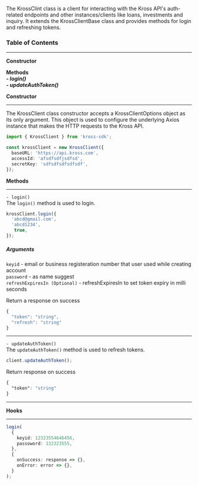 The KrossClint class is a client for interacting with the Kross API's auth-related endpoints and other instances/clients like loans, investments and inquiry. It extends the KrossClientBase class and provides methods for login and refreshing tokens.

### Table of Contents

---

**Constructor** <br/>

**Methods** <br/>
**_- login()_** <br/>
**_- updateAuthToken()_** <br/>

**Constructor** <br/>

---

The KrossClient class constructor accepts a KrossClientOptions object as its only argument. This object is used to configure the underlying Axios instance that makes the HTTP requests to the Kross API.

```ts
import { KrossClient } from 'kross-sdk';

const krossClient = new KrossClient({
  baseURL: 'https://api.kross.com',
  accessId: 'afsdfsdfjsdfsd',
  secretKey: 'sdfsdfsdfsdfsdf',
});
```

**Methods** <br/>

---

`- login()` <br/>
The `login()` method is used to login.

```ts
krossClient.login({
  'abcd@gmail.com',
  'abcd1234',
   true,
});
```

##### Arguments <br/>

`keyid` - email or business registeration number that user used while creating account <br/>
`password` - as name suggest <br />
`refreshExpiresIn (Optional)` - refreshExpiresIn to set token expiry in milli seconds <br/>

Return a response on success

```ts
{
  "token": "string",
  "refresh": "string"
}
```

---

`- updateAuthToken()` <br/>
The `updateAuthToken()` method is used to refresh tokens.

```ts
client.updateAuthToken();
```

Return response on success

```css
{
  "token": "string"
}
```

---

**Hooks** <br/>

---

```ts
login(
  {
    keyid: 12323554646456,
    passoword: 132323555,
  },
  {
    onSuccess: response => {},
    onError: error => {},
  }
);
```
